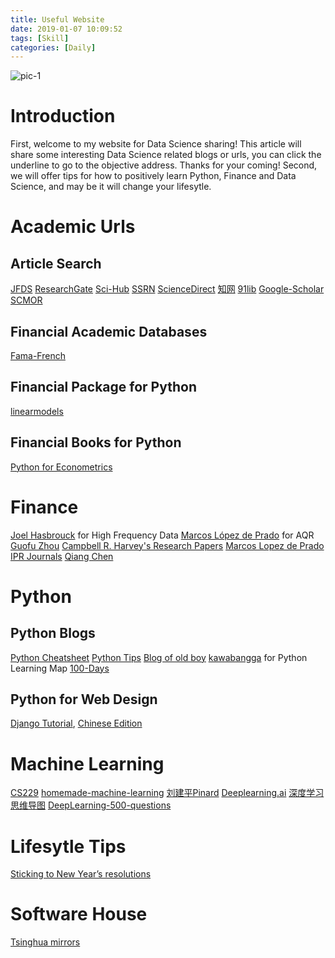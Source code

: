 ```yaml
---
title: Useful Website
date: 2019-01-07 10:09:52
tags: [Skill]
categories: [Daily]
---
```

![pic-1](https://www.gsb.stanford.edu/sites/gsb/files/styles/1630x_variable/public/resources/huang-goalssteps-1630_1.jpg?itok=s61fdD8u)
# Introduction
First, welcome to my website for Data Science sharing!
This article will share some interesting Data Science related blogs or urls, you can click the underline to go to the objective address.
Thanks for your coming!
Second, we will offer tips for how to positively learn Python, Finance and Data Science, and may be it will change your lifesytle.

# Academic Urls
## Article Search
[JFDS](http://www.keaipublishing.com/en/journals/the-journal-of-finance-and-data-science/)
[ResearchGate](https://www.researchgate.net/)
[Sci-Hub](http://sci-hub.tw/)
[SSRN](https://www.ssrn.com/en/)
[ScienceDirect](https://www.sciencedirect.com/)
[知网](http://www.cnki.net/)
[91lib](http://www.91lib.com/)
[Google-Scholar](https://scholar.google.com)
[SCMOR](http://dir.scmor.com/)
## Financial Academic Databases
[Fama-French](frmba.tuck.dartmouth.edu/pages/faculty/ken.french/data_library.html)
## Financial Package for Python
[linearmodels](https://github.com/bashtage/linearmodels)
## Financial Books for Python
[Python for Econometrics](https://www.kevinsheppard.com/Python_for_Econometrics)

# Finance
[Joel Hasbrouck](http://people.stern.nyu.edu/jhasbrou/) for High Frequency Data
[Marcos López de Prado](http://www.quantresearch.info/) for AQR
[Guofu Zhou](http://apps.olin.wustl.edu/faculty/zhou/)
[Campbell R. Harvey's Research Papers](http://people.duke.edu/~charvey/new_research.htm)
[Marcos Lopez de Prado](http://www.quantresearch.info/Publications.htm)
[IPR Journals](https://www.iijournals.com/)
[Qiang Chen](http://www.econometrics-stata.com/)

# Python
## Python Blogs
[Python Cheatsheet](https://www.pythoncheatsheet.org/?hmsr=pycourses.com&utm_source=pycourses.com&utm_medium=pycourses.com#Dataclasses)
[Python Tips](https://pythontips.com/)
[Blog of old boy](https://www.cnblogs.com/bingabcd/p/6984792.html)
[kawabangga](https://www.kawabangga.com/how-to-learn-python) for Python Learning Map
[100-Days](https://github.com/Avik-Jain/100-Days-Of-ML-Code)

## Python for Web Design
[Django Tutorial](https://simpleisbetterthancomplex.com/), [Chinese Edition](https://jfds.nos-eastchina1.126.net/django_tutorial.pdf)

# Machine Learning
[CS229](http://cs229.stanford.edu/)
[homemade-machine-learning](https://github.com/trekhleb/homemade-machine-learning)
[刘建平Pinard](https://www.cnblogs.com/pinard/)
[Deeplearning.ai](https://www.deeplearning.ai/)
[深度学习思维导图](https://github.com/dformoso/deeplearning-mindmap)
[DeepLearning-500-questions](https://github.com/scutan90/DeepLearning-500-questions)

# Lifesytle Tips
[Sticking to New Year&rsquo;s resolutions](https://news.stanford.edu/2018/12/28/resolutions/)

# Software House
[Tsinghua mirrors](https://mirrors.tuna.tsinghua.edu.cn/)

